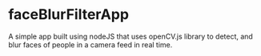 # faceBlurFilterApp
A simple app built using nodeJS that uses openCV.js library to detect, and blur faces of people in a camera feed in real time.
